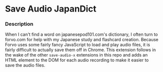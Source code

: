 # Save Audio JapanDict

### Description
When I can't find a word on japanesepod101.com's dictionary, I often turn to forvo.com for help with my Japanese study and flashcard creation. Because Forvo uses some fairly fancy JavaScript to load and play audio files, it is fairly difficult to actually save them off in Chrome. This extension follows in the wake of the other `save-audio-x` extensions in this repo and adds an HTML element to the DOM for each audio recording to make it easier to save the audio files.
